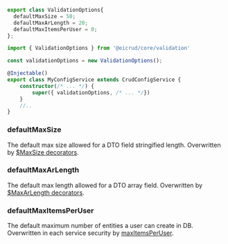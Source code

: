 ```typescript
export class ValidationOptions{
  defaultMaxSize = 50;
  defaultMaxArLength = 20;
  defaultMaxItemsPerUser = 0;
};
```
```typescript title="eicrud.config.service.ts"
import { ValidationOptions } from '@eicrud/core/validation'

const validationOptions = new ValidationOptions();

@Injectable()
export class MyConfigService extends CrudConfigService {
    constructor(/* ... */) {
        super({ validationOptions, /* ... */})
    }
    //..
}
```

### defaultMaxSize
The default max size allowed for a DTO field stringified length. Overwritten by [$MaxSize decorators](../validation/definition.md).

### defaultMaxArLength
The default max length allowed for a DTO array field. Overwritten by [$MaxArLength decorators](../validation/definition.md).

### defaultMaxItemsPerUser
The default maximum number of entities a user can create in DB. Overwritten in each service security by [maxItemsPerUser](limits.md).
